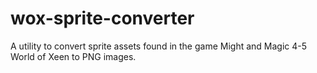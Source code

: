 # wox-sprite-converter
A utility to convert sprite assets found in the game Might and Magic 4-5 World of Xeen to PNG images. 
